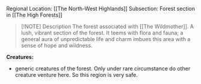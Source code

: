 Regional Location: [[The North-West Highlands]]
Subsection: Forest section in [[The High Forests]]

> [!NOTE] Description
> The forest associated with [[The Wildmother]]. A lush, vibrant section of the forest. It teems with flora and fauna; a general aura of unpredictable life and charm imbues this area with a sense of hope and wildness. 

**Creatures:**
 - generic creatures of the forest. Only under rare circumstance do other creature venture here. So this region is very safe.
